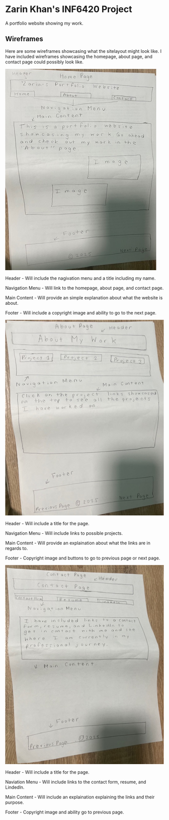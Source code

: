# Zarin Khan's INF6420 Project

A portfolio website showing my work.

## Wireframes

Here are some wireframes showcasing what the sitelayout might look like. I have included wireframes showcasing the homepage, about page, and contact page could possibly look like.

![Wireframe of Homepage](wireframes/Homepage.jpg)

Header - Will include the nagivation menu and a title including my name.

Navigation Menu - Will link to the homepage, about page, and contact page.

Main Content - Will provide an simple explanation about what the website is about.

Footer - Will include a copyright image and ability to go to the next page.


![Wireframe of About Page](<wireframes/About Page.jpg>)

Header - Will include a title for the page.

Navigation Menu - Will include links to possible projects.

Main Content - Will provide an explaination about what the links are in regards to.

Footer - Copyright image and buttons to go to previous page or next page.


![Wirefram of Contact Page](<wireframes/Contact Page.jpg>)

Header - Will include a title for the page.

Naviation Menu - Will include links to the contact form, resume, and Lindedln.

Main Content - Will include an explaination explaining the links and their purpose. 

Footer - Copyright image and ability go to previous page. 
